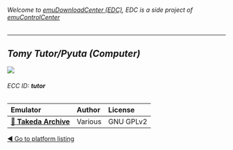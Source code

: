 ###### Welcome to [emuDownloadCenter (EDC)](https://github.com/PhoenixInteractiveNL/emuDownloadCenter/wiki/), EDC is a side project of [emuControlCenter](https://github.com/PhoenixInteractiveNL/emuControlCenter/wiki/)
***
## _Tomy Tutor/Pyuta (Computer)_
![](https://raw.githubusercontent.com/wiki/PhoenixInteractiveNL/emuDownloadCenter/images_platform/ecc_tutor_teaser.png)
###### ECC ID: **tutor**

| Emulator   | Author      | License     |
|:-----------|:------------|:------------|
| [:file_folder: **Takeda Archive**](https://github.com/PhoenixInteractiveNL/emuDownloadCenter/wiki/Emulator-takeda#menu) | Various | GNU GPLv2 |

[:arrow_backward: Go to platform listing](https://github.com/PhoenixInteractiveNL/emuDownloadCenter/wiki/EDC-Platform-List)
